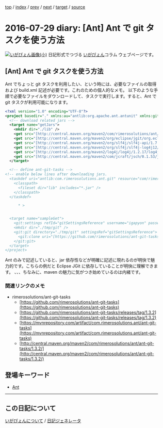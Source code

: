 [top](https://igapyon.github.io/diary/) 
 / [index](https://igapyon.github.io/diary/2016/index.html) 
 / [prev](https://igapyon.github.io/diary/2016/ig160728.html) 
 / [next](https://igapyon.github.io/diary/2016/ig160804.html) 
 / [target](https://igapyon.github.io/diary/2016/ig160729.html) 
 / [source](https://github.com/igapyon/diary/blob/gh-pages/2016/ig160729.html.src.md) 

2016-07-29 diary: [Ant] Ant で git タスクを使う方法
=====================================================================================================
[![いがぴょん画像(小)](https://igapyon.github.io/diary/images/iga200306s.jpg "いがぴょん")](https://igapyon.github.io/diary/memo/memoigapyon.html) 日記形式でつづる [いがぴょん](https://igapyon.github.io/diary/memo/memoigapyon.html)コラム ウェブページです。

## [Ant] Ant で git タスクを使う方法

Ant でちょっと git タスクを利用したい、という時には、必要なファイルの取得および build.xml 記述が必要です。これのための個人的なメモ。
以下のような手順で必要なファイルをダウンロードして、タスクで実行します。すると、Ant で git タスクが利用可能になります。

```xml
<?xml version="1.0" encoding="UTF-8"?>
<project basedir="." xmlns:au="antlib:org.apache.ant.antunit" xmlns:git="antlib:com.rimerosolutions.ant.git" xmlns="antlib:org.apache.tools.ant">
  <!-- download related jars -->
  <target name="getJars">
    <mkdir dir="./lib" />
    <get src="[http://central.maven.org/maven2/com/rimerosolutions/ant/ant-git-tasks/1.3.2/ant-git-tasks-1.3.2.jar](http://central.maven.org/maven2/com/rimerosolutions/ant/ant-git-tasks/1.3.2/ant-git-tasks-1.3.2.jar)" dest="./lib" verbose="true" usetimestamp="true" />
    <get src="[http://central.maven.org/maven2/org/eclipse/jgit/org.eclipse.jgit/4.4.1.201607150455-r/org.eclipse.jgit-4.4.1.201607150455-r.jar](http://central.maven.org/maven2/org/eclipse/jgit/org.eclipse.jgit/4.4.1.201607150455-r/org.eclipse.jgit-4.4.1.201607150455-r.jar)" dest="./lib" verbose="true" usetimestamp="true" />
    <get src="[http://central.maven.org/maven2/org/slf4j/slf4j-api/1.7.21/slf4j-api-1.7.21.jar](http://central.maven.org/maven2/org/slf4j/slf4j-api/1.7.21/slf4j-api-1.7.21.jar)" dest="./lib" verbose="true" usetimestamp="true" />
    <get src="[http://central.maven.org/maven2/org/slf4j/slf4j-log4j12/1.7.21/slf4j-log4j12-1.7.21.jar](http://central.maven.org/maven2/org/slf4j/slf4j-log4j12/1.7.21/slf4j-log4j12-1.7.21.jar)" dest="./lib" verbose="true" usetimestamp="true" />
    <get src="[http://central.maven.org/maven2/log4j/log4j/1.2.17/log4j-1.2.17.jar](http://central.maven.org/maven2/log4j/log4j/1.2.17/log4j-1.2.17.jar)" dest="./lib" verbose="true" usetimestamp="true" />
    <get src="[http://central.maven.org/maven2/com/jcraft/jsch/0.1.53/jsch-0.1.53.jar](http://central.maven.org/maven2/com/jcraft/jsch/0.1.53/jsch-0.1.53.jar)" dest="./lib" verbose="true" usetimestamp="true" />
  </target>

  <!-- define ant-git-tasks -->
<!-- enable below lines after downloading jars.
  <taskdef uri="antlib:com.rimerosolutions.ant.git" resource="com/rimerosolutions/ant/git/jgit-ant-lib.xml">
    <classpath>
      <fileset dir="lib" includes="*.jar" />
    </classpath>
  </taskdef>

      * >


  <target name="sampleGet">
    <git:settings refId="gitSettingsReference" username="igapyon" password="password" name="Toshiki Iga" email="igapyon@gmail.com" />
    <mkdir dir="./tmp/git" />
    <git:git directory="./tmp/git" settingsRef="gitSettingsReference">
      <git:clone uri="[https://github.com/rimerosolutions/ant-git-tasks](https://github.com/rimerosolutions/ant-git-tasks)" />
    </git:git>
  </target>
</project>
```


Ant のみで記述していると、jar 依存性などが明確に記述に現れるのが明快で魅力的です。こちらの例だと Eclipse JGit に依存していることが明快に理解できます。
、、、ちなみに、maven の魅力に気がつき始めているのは内緒です。


### 関連リンクのメモ


* rimerosolutions/ant-git-tasks
  * [https://github.com/rimerosolutions/ant-git-tasks](https://github.com/rimerosolutions/ant-git-tasks)
  * [https://github.com/rimerosolutions/ant-git-tasks/releases/tag/1.3.2](https://github.com/rimerosolutions/ant-git-tasks/releases/tag/1.3.2)
  * [https://mvnrepository.com/artifact/com.rimerosolutions.ant/ant-git-tasks](https://mvnrepository.com/artifact/com.rimerosolutions.ant/ant-git-tasks)
  * [http://central.maven.org/maven2/com/rimerosolutions/ant/ant-git-tasks/1.3.2/](http://central.maven.org/maven2/com/rimerosolutions/ant/ant-git-tasks/1.3.2/)



## 登場キーワード

* [Ant](https://igapyon.github.io/diary/keyword/ant.html)

----------------------------------------------------------------------------------------------------

## この日記について
[いがぴょんについて](https://igapyon.github.io/diary/memo/memoigapyon.html) / [日記ジェネレータ](https://github.com/igapyon/igapyonv3)
